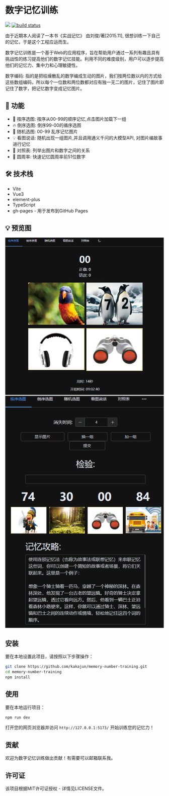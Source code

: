 # 数字记忆训练


[![](https://camo.githubusercontent.com/28479a7a834310a667f36760a27283f7389e864a/68747470733a2f2f696d672e736869656c64732e696f2f6e706d2f6c2f76322d646174657069636b65722e737667)](https://camo.githubusercontent.com/28479a7a834310a667f36760a27283f7389e864a/68747470733a2f2f696d672e736869656c64732e696f2f6e706d2f6c2f76322d646174657069636b65722e737667) [![build status](https://github.com/kakajun/memory-number-training/actions/workflows/gh-pages.yml/badge.svg)](https://github.com/kakajun/memory-number-training/actions/workflows/gh-pages.yml)

由于近期本人阅读了一本书《实战记忆》 由刘俊/著[2015.11], 很想训练一下自己的记忆，于是这个工程应运而生。

数字记忆训练是一个基于Web的应用程序，旨在帮助用户通过一系列有趣且具有挑战性的练习提高他们的数字记忆技能。利用不同的难度级别，用户可以逐步提高他们的记忆力、集中力和心理敏捷性。

数字编码: 指的是把枯燥散乱的数学编成生动的图片，我们按两位数以内的方式给这些数组编码，所以每个一位数和两位数都对应有独一无二的图片，记住了图片即记住了数字，把记忆数字变成记忆图片。

## 🚀 功能
- 💪 按序选图: 按序从00-99的顺序记忆,点击图片加载下一组
- 🔥 倒序选图: 倒序99-00的循序选图
- 🔋 随机选图: 00-99 乱序记忆图片
- 💡 看图说话: 随机出现一组图片,并且调用通义千问的大模型API, 对图片编故事进行记忆
- 🧠 对照表: 列举出图片和数字之间的关系
- 📐 圆周率: 快速记忆圆周率前51位数字


## 🛠️ 技术栈
- Vite
- Vue3
- element-plus
- TypeScript
- gh-pages - 用于发布到GitHub Pages

## 💡 预览图
![](https://github.com/kakajun/memory-number-training/blob/main/src/img/demo.png)
![](https://github.com/kakajun/memory-number-training/blob/main/src/img/demo2.png)

## 安装

要在本地设置此项目，请按照以下步骤操作：

```bash
git clone https://github.com/kakajun/memory-number-training.git
cd memory-number-training
npm install
```

## 使用

要在本地运行项目：

```bash
npm run dev
```

打开您的网页浏览器并访问 `http://127.0.0.1:5173/` 开始训练您的记忆力！

## 贡献

欢迎为数字记忆训练做出贡献！有需要可以邮箱联系我。

## 许可证

该项目根据MIT许可证授权 - 详情见LICENSE文件。
